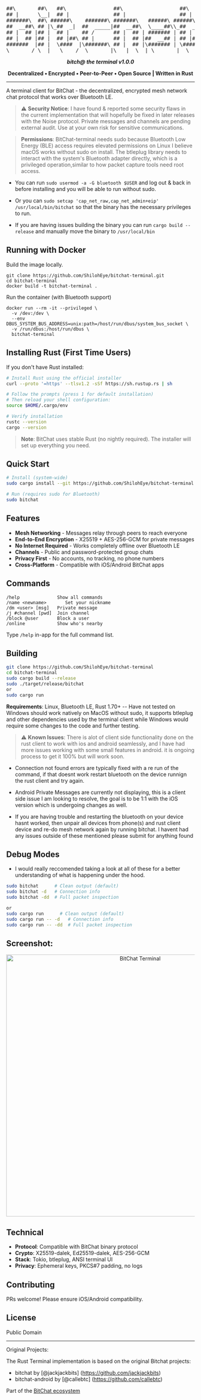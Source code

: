 <div align="center">
<pre>
##\       ##\   ##\               ##\                  ##\     
## |      \__|  ## |              ## |                 ## |    
#######\  ##\ ######\    #######\ #######\   ######\ ######\   
##  __##\ ## |\_##  _|  ##  _____|##  __##\  \____##\\_##  _|  
## |  ## |## |  ## |    ## /      ## |  ## | ####### | ## |    
## |  ## |## |  ## |##\ ## |      ## |  ## |##  __## | ## |##\ 
#######  |## |  \####  |\#######\ ## |  ## |\####### | \####  |
\_______/ \__|   \____/  \_______|\___|  \__| \_______|  \____/ 
</pre>

**_bitch@ the terminal v1.0.0_**

**Decentralized • Encrypted • Peer-to-Peer • Open Source | Written in Rust**

</div>

---

A terminal client for BitChat - the decentralized, encrypted mesh network chat protocol that works over Bluetooth LE.

> ⚠️ **Security Notice**: I have found & reported some security flaws in the current implementation that will hopefully be fixed in later releases with the Noise protocol. Private messages and channels are pending external audit. Use at your own risk for sensitive communications.

> **Permissions**: BitChat-terminal needs sudo because Bluetooth Low Energy (BLE) access requires elevated permissions on Linux I believe macOS works without sudo on install. The btleplug library needs to interact with the
  system's Bluetooth adapter directly, which is a privileged operation,similar to how packet capture tools need root access.
- You can run ```sudo usermod -a -G bluetooth $USER``` and log out & back in before installing and you will be able to run without sudo.
 
- Or you can  ```sudo setcap 'cap_net_raw,cap_net_admin+eip' /usr/local/bin/bitchat``` so that the binary has the necessary privileges to run.

- If you are having issues building the binary you can run ``cargo build --release`` and manually move the binary to ```/usr/local/bin``` 

## Running with Docker

Build the image locally.
```
git clone https://github.com/ShilohEye/bitchat-terminal.git
cd bitchat-terminal
docker build -t bitchat-terminal .
```

Run the container (with Bluetooth support)
```
docker run --rm -it --privileged \
  -v /dev:/dev \
  --env DBUS_SYSTEM_BUS_ADDRESS=unix:path=/host/run/dbus/system_bus_socket \
  -v /run/dbus:/host/run/dbus \
  bitchat-terminal
```

## Installing Rust (First Time Users)

If you don't have Rust installed:

```bash
# Install Rust using the official installer
curl --proto '=https' --tlsv1.2 -sSf https://sh.rustup.rs | sh

# Follow the prompts (press 1 for default installation)
# Then reload your shell configuration:
source $HOME/.cargo/env

# Verify installation
rustc --version
cargo --version
```

> **Note**: BitChat uses stable Rust (no nightly required). The installer will set up everything you need.

## Quick Start

```bash
# Install (system-wide)
sudo cargo install --git https://github.com/ShilohEye/bitchat-terminal --root /usr/local

# Run (requires sudo for Bluetooth)
sudo bitchat
```

## Features

- **Mesh Networking** - Messages relay through peers to reach everyone
- **End-to-End Encryption** - X25519 + AES-256-GCM for private messages
- **No Internet Required** - Works completely offline over Bluetooth LE
- **Channels** - Public and password-protected group chats
- **Privacy First** - No accounts, no tracking, no phone numbers
- **Cross-Platform** - Compatible with iOS/Android BitChat apps


## Commands

```
/help              Show all commands
/name <newname>       Set your nickname
/dm <user> [msg]   Private message
/j #channel [pwd]  Join channel
/block @user       Block a user
/online            Show who's nearby
```

Type `/help` in-app for the full command list.

## Building

```bash
git clone https://github.com/ShilohEye/bitchat-terminal
cd bitchat-terminal
sudo cargo build --release
sudo ./target/release/bitchat
or 
sudo cargo run
```

**Requirements**: Linux, Bluetooth LE, Rust 1.70+ -- 
Have not tested on Windows should work natively on MacOS without sudo, it supports btleplug and other dependencies used by the terminal client while Windows would require some changes to the code and further testing.


> ⚠️ **Known Issues**: There is alot of client side functionality done on the rust client to work with ios and android seamlessly, and I have had more issues working with some small features in android. it is ongoing process to get it 100% but will work soon.
- Connection not found errors are typically fixed with a re run of the command, if that doesnt work restart bluetooth on the device runnign the rust client and try again.

- Android Private Messages are currently not displaying, this is a client side issue I am looking to resolve, the goal is  to be 1:1 with the iOS version which is undergoing changes as well.

- If you are having trouble and restarting the bluetooth on your device hasnt worked, then unpair all devices from phone(s) and rust client device and re-do mesh network again by running bitchat. I havent had any issues outside of these mentioned please submit for anything found  

## Debug Modes
- I would really reccomended taking a look at all of these for a better understanding of what is happening under the hood.
```bash
sudo bitchat      # Clean output (default)
sudo bitchat -d   # Connection info
sudo bitchat -dd  # Full packet inspection

or
sudo cargo run      # Clean output (default)
sudo cargo run -- -d   # Connection info
sudo cargo run -- -dd  # Full packet inspection
```

## Screenshot:

 
 <p align="center">
    <img src="https://github.com/user-attachments/assets/6d2e9804-5ff5-4f6a-841e-a5e65b4b5223" alt="BitChat Terminal" width="700">
  </p>


## Technical

- **Protocol**: Compatible with BitChat binary protocol
- **Crypto**: X25519-dalek, Ed25519-dalek, AES-256-GCM
- **Stack**: Tokio, btleplug, ANSI terminal UI
- **Privacy**: Ephemeral keys, PKCS#7 padding, no logs

## Contributing

PRs welcome! Please ensure iOS/Android compatibility.

## License

Public Domain

---
Original Projects:

The Rust Terminal implementation is based on the original Bitchat projects:
- bitchat by [@jackjackbits] (https://github.com/jackjackbits)
- bitchat-android by [@callebtc] (https://github.com/callebtc)


Part of the [BitChat ecosystem](https://github.com/permissionlesstech)
